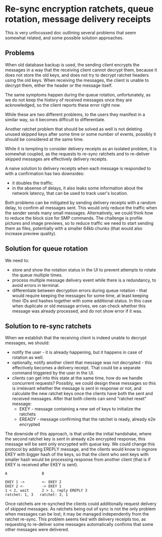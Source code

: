 # Re-sync encryption ratchets, queue rotation, message delivery receipts

This is very unfocussed doc outlining several problems that seem somewhat related, and some possible solution approaches.

## Problems

When old database backup is used, the sending client encrypts the messages in a way that the receiving client cannot decrypt them, because it does not store the old keys, and does not try to decrypt ratchet headers using the old keys. When receiving the messages, the client is unable to decrypt them, either the header or the message itself.

The same symptoms happen during the queue rotation, unfortunately, as we do not keep the history of received messages once they are acknowledged, so the client reports these error right now.

While these are two different problems, to the users they manifest in a similar way, so it becomes difficult to differentiate.

Another ratchet problem that should be solved as well is not deleting unused skipped keys after some time or some number of events, possibly it should be considered at the same time.

While it is tempting to consider delivery receipts as an isolated problem, it is somewhat coupled, as the requests to re-sync ratchets and to re-deliver skipped messages are effectively delivery receipts.

A naive solution to delivery receipts when each message is responded to with a confirmation has two downsides:

- it doubles the traffic.
- in the absense of delays, it also leaks some information about the network latency, that can be used to track user's location.

Both problems can be mitigated by sending delivery receipts with a random delay, to confirm all messages sent. This would only reduce the traffic when the sender sends many small messages. Alternatively, we could think how to reduce the block size for SMP commands. The challenge is profile pictures and image previews, so to reduce traffic we need to start sending them as files, potentially with a smaller 64kb chunks (that would also increase preview quality).

## Solution for queue rotation

We need to:
- store and show the rotation status in the UI to prevent attempts to rotate the queue multiple times.
- process multiple message delivery event while there is a redundancy, to avoid errors in terminal.
- differentiate between decryption errors during queue rotation - that would require keeping the messages for some time, at least keeping their IDs and hashes together with some additional status. In this case when duplicate or old message arrives, we can check whether this message was already processed, and do not show error if it was.

## Solution to re-sync ratchets

When we establish that the receiving client is indeed unable to decrypt messages, we should:
- notify the user - it is already happening, but it happens in case of rotation as well.
- optionally, notify another client that message was not decrypted - this effectively becomes a delivery receipt. That could be a separate command triggered by the user in the UI.
- clients can get into this state at the same time, how do we handle concurrent requests? Possibly, we could design these messages so this is irrelevant whether the message is sent in response or not, and calculate the new ratchet keys once the clients have both the sent and received messages. After that both clients can send "ratchet reset" message:
  - EKEY - message containing a new set of keys to initialize the ratchets
  - EREADY - message confirming that the ratchet is ready, already e2e encrypted

The downside of this approach, is that unlike the initial handshake, where the second ratchet key is sent in already e2e encrypted response, this message will be sent only encrypted with queue key. We could change this protocol by adding EREPLY message, and the clients would know to ingnore EKEY with bigger hash of the keys, so that the client who sent keys with smaller hash would be processing response from another client (that is if EKEY is received after EKEY is sent).

```
A                B

EKEY 1 ->        <- EKEY 2
EKEY 2 <-        -> EKEY 1
1 < 2, wait      2 > 1, reply EREPLY 3
ratchet: 1, 3   ratchet: 3, 1
```

Once ratchets are re-synched the clients could additionally request delivery of skipped messages. As ratchets being out of sync is not the only problem when messages can be lost, it may be managed independently from the ratchet re-sync. This problem seems tied with delivery receipts too, as requesting to re-deliver some messages automatically confirms that some other messages were delivered.
